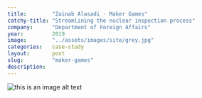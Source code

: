 ```yaml
---
title:        "Zainab Alasadi · Maker Games"
catchy-title: "Streamlining the nuclear inspection process"
company:      "Department of Foreign Affairs"
year:         2019
image:        "../assets/images/site/grey.jpg"
categories:   case-study
layout:       post
slug:         "maker-games"
description:  
---
```

![this is an image alt text](https://d1nu0gr0bkbcfc.cloudfront.net/images/wallpapers/group.png)
